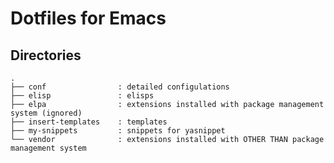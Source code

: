 # Dotfiles for Emacs

## Directories

    .
    ├── conf                : detailed configulations
    ├── elisp               : elisps
    ├── elpa                : extensions installed with package management system (ignored)
    ├── insert-templates    : templates
    ├── my-snippets         : snippets for yasnippet
    └── vendor              : extensions installed with OTHER THAN package management system